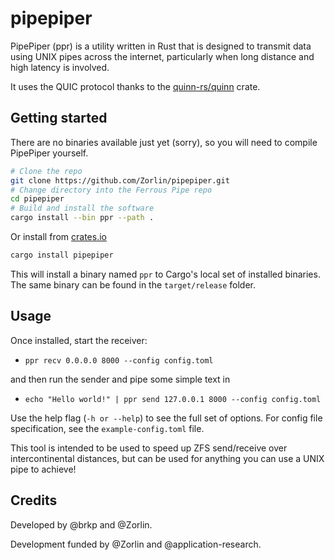 # pipepiper

PipePiper (ppr) is a utility written in Rust that is designed to transmit data
using UNIX pipes across the internet, particularly when long distance and high
latency is involved.

It uses the QUIC protocol thanks to the [quinn-rs/quinn](https://github.com/quinn-rs/quinn) crate.

## Getting started
There are no binaries available just yet (sorry), so you will need to compile PipePiper yourself.

```sh
# Clone the repo
git clone https://github.com/Zorlin/pipepiper.git
# Change directory into the Ferrous Pipe repo
cd pipepiper
# Build and install the software
cargo install --bin ppr --path .
```

Or install from [crates.io](https://crates.io)

```sh
cargo install pipepiper
```

This will install a binary named `ppr` to Cargo's local set of installed
binaries. The same binary can be found in the `target/release` folder.

## Usage
Once installed, start the receiver:

* `ppr recv 0.0.0.0 8000 --config config.toml`

and then run the sender and pipe some simple text in

* `echo "Hello world!" | ppr send 127.0.0.1 8000 --config config.toml`

Use the help flag (`-h or --help`) to see the full set of options.
For config file specification, see the `example-config.toml` file.

This tool is intended to be used to speed up ZFS send/receive over
intercontinental distances, but can be used for anything you can use a UNIX
pipe to achieve!

## Credits
Developed by @brkp and @Zorlin.

Development funded by @Zorlin and @application-research.
